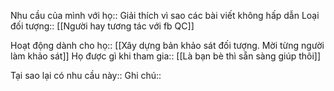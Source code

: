 Nhu cầu của mình với họ:: Giải thích vì sao các bài viết không hấp dẫn
Loại đối tượng:: [[Người hay tương tác với fb QC]]

Hoạt động dành cho họ:: [[Xây dựng bản khảo sát đối tượng. Mời từng người làm khảo sát]]
Họ được gì khi tham gia:: [[Là bạn bè thì sẵn sàng giúp thôi]]

Tại sao lại có nhu cầu này:: 
Ghi chú:: 